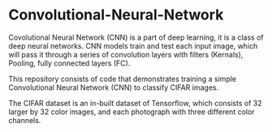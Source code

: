 # Convolutional-Neural-Network
Covolutional Neural Network (CNN) is a part of deep learning, it is a class of deep neural networks.
CNN models train and test each input image, which will pass it through a series of convolution layers with filters (Kernals), Pooling, fully connected layers (FC).

This repository consists of code that demonstrates training a simple Convolutional Neural Network (CNN) to classify CIFAR images.

The CIFAR dataset is an in-built dataset of Tensorflow, which consists of 32 larger by 32 color images, and each photograph with three different color channels.
